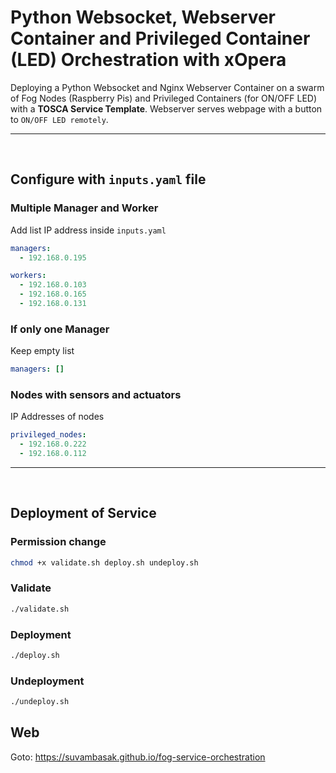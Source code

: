 # Python Websocket, Webserver Container and Privileged Container (LED) Orchestration with xOpera

Deploying a Python Websocket and Nginx Webserver Container on a swarm of Fog Nodes (Raspberry Pis) and Privileged Containers (for ON/OFF LED) with a **TOSCA Service Template**. Webserver serves webpage with a button to `ON/OFF LED remotely`.

---
<br>

## Configure with `inputs.yaml` file

### Multiple Manager and Worker
Add list IP address inside `inputs.yaml`
```YAML
managers:
  - 192.168.0.195

workers:
  - 192.168.0.103
  - 192.168.0.165
  - 192.168.0.131
```

### If only one Manager
Keep empty list
```YAML
managers: []
```

### Nodes with sensors and actuators
IP Addresses of nodes
```YAML
privileged_nodes:
  - 192.168.0.222
  - 192.168.0.112
```
---
<br>

## Deployment of Service
### Permission change
```BASH
chmod +x validate.sh deploy.sh undeploy.sh
```

### Validate
```BASH
./validate.sh
```
### Deployment
```BASH
./deploy.sh
```
### Undeployment
```BASH
./undeploy.sh
```
## Web
Goto: https://suvambasak.github.io/fog-service-orchestration